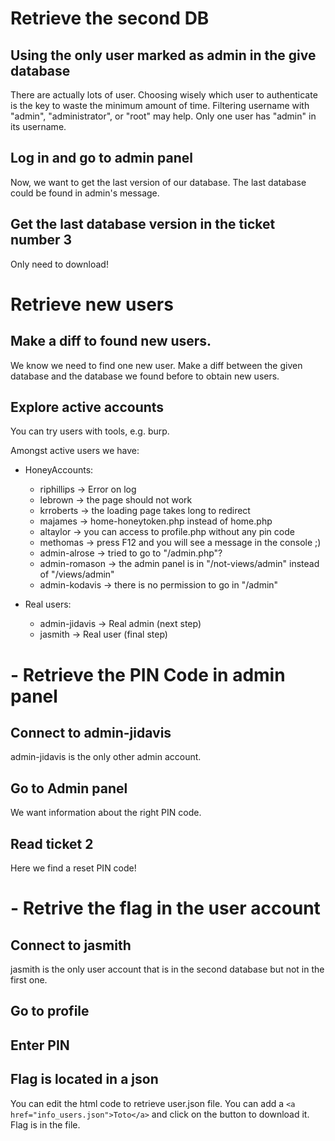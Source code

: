 # Retrieve the second DB

## Using the only user marked as admin in the give database
There are actually lots of user.
Choosing wisely which user to authenticate is the key to waste the minimum amount of time.
Filtering username with "admin", "administrator", or "root" may help.
Only one user has "admin" in its username.

## Log in and go to admin panel
Now, we want to get the last version of our database.
The last database could be found in admin's message.

## Get the last database version in the ticket number 3
Only need to download!


# Retrieve new users

##  Make a diff to found new users.
We know we need to find one new user.
Make a diff between the given database and the database we found before to obtain new users.

## Explore active accounts
You can try users with tools, e.g. burp.

Amongst active users we have:
- HoneyAccounts:
    - riphillips      ->  Error on log
    - lebrown	      ->  the page should not work
    - krroberts       ->  the loading page takes long to redirect
    - majames	      ->  home-honeytoken.php instead of home.php
    - altaylor        ->  you can access to profile.php without any pin code
    - methomas        ->  press F12 and you will see a message in the console ;)
    - admin-alrose    ->  tried to go to "/admin.php"?
    - admin-romason   ->  the admin panel is in "/not-views/admin" instead of "/views/admin"
    - admin-kodavis   ->  there is no permission to go in "/admin"

- Real users:
    - admin-jidavis   ->  Real admin (next step)
    - jasmith         ->  Real user (final step)

  
# - Retrieve the PIN Code in admin panel

## Connect to admin-jidavis
admin-jidavis is the only other admin account.

## Go to Admin panel
We want information about the right PIN code.

## Read ticket 2
Here we find a reset PIN code!


# - Retrive the flag in the user account

## Connect to jasmith
jasmith is the only user account that is in the second database but not in the first one.

## Go to profile

## Enter PIN

## Flag is located in a json
You can edit the html code to retrieve user.json file.
You can add a `<a href="info_users.json">Toto</a>` and click on the button to download it.
Flag is in the file.